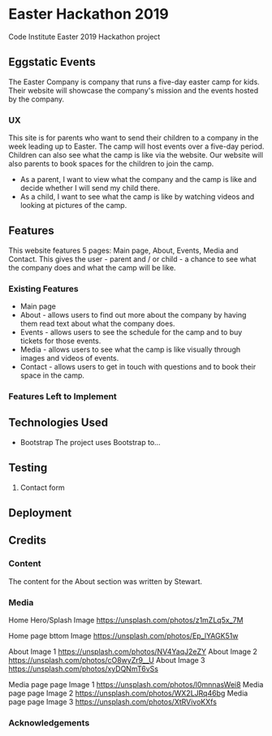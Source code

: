 # Easter Hackathon 2019

Code Institute Easter 2019 Hackathon project

## Eggstatic Events
The Easter Company is company that runs a five-day easter camp for kids. Their website will showcase the company's mission and the events hosted by the company.

### UX
This site is for parents who want to send their children to a company in the week leading up to Easter. The camp will host events over a five-day period. Children can also see what the camp is like via the website. Our website will also parents to book spaces for the children to join the camp.

* As a parent, I want to view what the company and the camp is like and decide whether I will send my child there.
* As a child, I want to see what the camp is like by watching videos and looking at pictures of the camp.

## Features
This website features 5 pages: Main page, About, Events, Media and Contact. This gives the user - parent and / or child - a chance to see what the company does and what the camp will be like.

### Existing Features
* Main page
* About - allows users to find out more about the company by having them read text about what the company does.
* Events - allows users to see the schedule for the camp and to buy tickets for those events.
* Media - allows users to see what the camp is like visually through images and videos of events.
* Contact - allows users to get in touch with questions and to book their space in the camp.

### Features Left to Implement

## Technologies Used

* Bootstrap
The project uses Bootstrap to...

## Testing

1. Contact form


## Deployment

## Credits

### Content
The content for the About section was written by Stewart.

### Media
Home Hero/Splash Image https://unsplash.com/photos/z1mZLq5x_7M

Home page bttom Image https://unsplash.com/photos/Ep_lYAGK51w

About Image 1 https://unsplash.com/photos/NV4YaqJ2eZY
About Image 2 https://unsplash.com/photos/cO8wyZr9__U
About Image 3 https://unsplash.com/photos/xyDQNmT6vSs

Media page page Image 1 https://unsplash.com/photos/l0mnnasWei8
Media page page Image 2 https://unsplash.com/photos/WX2LJRq46bg
Media page page Image 3 https://unsplash.com/photos/XtRVivoKXfs

### Acknowledgements
